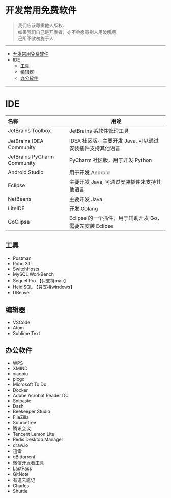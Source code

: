 # 开发常用免费软件

> 我们应该尊重他人版权.  
> 如果我们自己是开发者，亦不会愿意别人用破解版  
> 己所不欲勿施于人

---

- [开发常用免费软件](#开发常用免费软件)
- [IDE](#ide)
  - [工具](#工具)
  - [编辑器](#编辑器)
  - [办公软件](#办公软件)

---
# IDE

名称 | 用途
:---|---
JetBrains Toolbox | JetBrains 系软件管理工具
JetBrains IDEA Community | IDEA 社区版。主要开发 Java, 可以通过安装插件支持其他语言
JetBrains PyCharm Community | PyCharm 社区版，用于开发 Python
Android Studio | 用于开发 Android
Eclipse | 主要开发 Java, 可通过安装插件来支持其他语言
NetBeans | 主要开发 Java
LiteIDE | 开发 Golang
GoClipse | Eclipse 的一个插件，用于辅助开发 Go，需要先安装 Eclipse

## 工具

- Postman
- Robo 3T
- SwitchHosts
- MySQL WorkBench
- Sequel Pro 【只支持mac】
- HeidiSQL 【只支持windows】
- DBeaver
## 编辑器

- VSCode
- Atom
- Sublime Text

## 办公软件

- WPS
- XMIND
- xiaopiu
- picgo
- Microsoft To Do
- Docker
- Adobe Acrobat Reader DC
- Snipaste
- Dash
- Beekeeper Studio
- FileZilla
- Sourcetree
- 腾讯会议
- Tencent Lemon Lite
- Redis Desktop Manager
- draw.io
- 迅雷
- qBittorrent
- 微信开发者工具
- LastPass
- GitNote
- 有道云笔记
- Charles
- Shuttle

